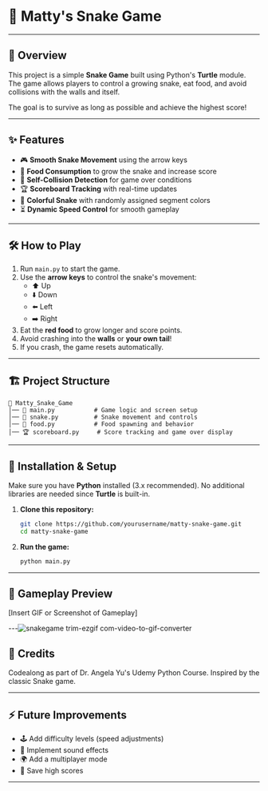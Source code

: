 # 🐍 Matty's Snake Game

---

## 📌 Overview
This project is a simple **Snake Game** built using Python's **Turtle** module. The game allows players to control a growing snake, eat food, and avoid collisions with the walls and itself.

The goal is to survive as long as possible and achieve the highest score!

---

## ✨ Features
- 🎮 **Smooth Snake Movement** using the arrow keys
- 🍏 **Food Consumption** to grow the snake and increase score
- 🔄 **Self-Collision Detection** for game over conditions
- 🏆 **Scoreboard Tracking** with real-time updates
- 🎨 **Colorful Snake** with randomly assigned segment colors
- ⏳ **Dynamic Speed Control** for smooth gameplay

---

## 🛠️ How to Play
1. Run `main.py` to start the game.
2. Use the **arrow keys** to control the snake's movement:
   - ⬆️ Up
   - ⬇️ Down
   - ⬅️ Left
   - ➡️ Right
3. Eat the **red food** to grow longer and score points.
4. Avoid crashing into the **walls** or **your own tail**!
5. If you crash, the game resets automatically.

---

## 🏗️ Project Structure
```
📂 Matty_Snake_Game
│── 🐍 main.py           # Game logic and screen setup
│── 🐍 snake.py          # Snake movement and controls
│── 🍏 food.py           # Food spawning and behavior
│── 🏆 scoreboard.py     # Score tracking and game over display
```

---

## 🔧 Installation & Setup
Make sure you have **Python** installed (3.x recommended). No additional libraries are needed since **Turtle** is built-in.

1. **Clone this repository:**
   ```sh
   git clone https://github.com/yourusername/matty-snake-game.git
   cd matty-snake-game
   ```
2. **Run the game:**
   ```sh
   python main.py
   ```

---

## 📸 Gameplay Preview
[Insert GIF or Screenshot of Gameplay]

---![snakegame trim-ezgif com-video-to-gif-converter](https://github.com/user-attachments/assets/96bf2e44-da21-4acf-8258-df724925b41f)


## 📜 Credits
Codealong as part of Dr. Angela Yu's Udemy Python Course. Inspired by the classic Snake game.

---

## ⚡ Future Improvements
- 🕹️ Add difficulty levels (speed adjustments)
- 🎵 Implement sound effects
- 🌍 Add a multiplayer mode
- 🏅 Save high scores

---



